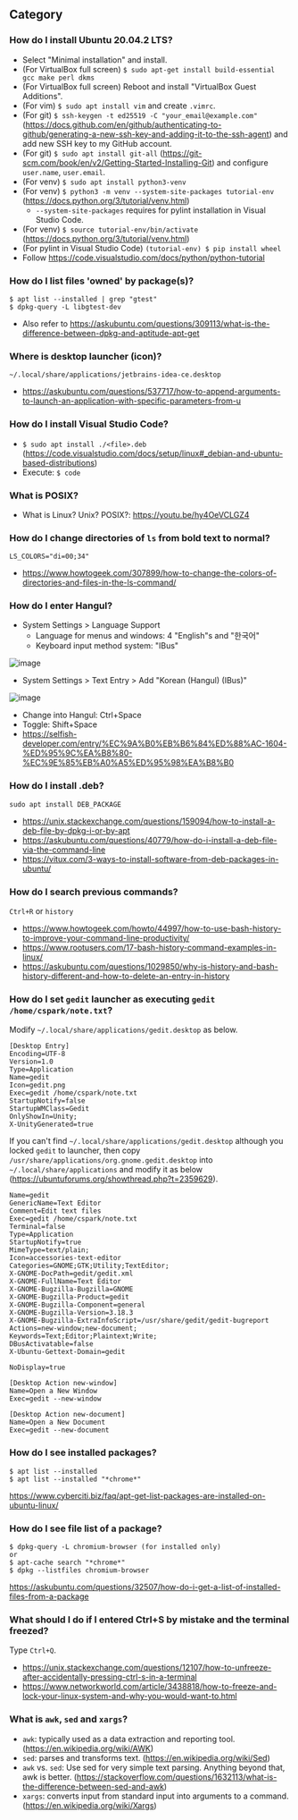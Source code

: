 ## Category

### How do I install Ubuntu 20.04.2 LTS?
- Select "Minimal installation" and install.
- (For VirtualBox full screen) `$ sudo apt-get install build-essential gcc make perl dkms`
- (For VirtualBox full screen) Reboot and install "VirtualBox Guest Additions".
- (For vim) `$ sudo apt install vim` and create `.vimrc`.
- (For git) `$ ssh-keygen -t ed25519 -C "your_email@example.com"` (https://docs.github.com/en/github/authenticating-to-github/generating-a-new-ssh-key-and-adding-it-to-the-ssh-agent) and add new SSH key to my GitHub account.
- (For git) `$ sudo apt install git-all` (https://git-scm.com/book/en/v2/Getting-Started-Installing-Git) and configure `user.name`, `user.email`.
- (For venv) `$ sudo apt install python3-venv`
- (For venv) `$ python3 -m venv --system-site-packages tutorial-env` (https://docs.python.org/3/tutorial/venv.html)
  - `--system-site-packages` requires for pylint installation in Visual Studio Code.
- (For venv) `$ source tutorial-env/bin/activate` (https://docs.python.org/3/tutorial/venv.html)
- (For pylint in Visual Studio Code) `(tutorial-env) $ pip install wheel`
- Follow https://code.visualstudio.com/docs/python/python-tutorial

### How do I list files 'owned' by package(s)?
```
$ apt list --installed | grep "gtest"
$ dpkg-query -L libgtest-dev
```
- Also refer to https://askubuntu.com/questions/309113/what-is-the-difference-between-dpkg-and-aptitude-apt-get

### Where is desktop launcher (icon)?
`~/.local/share/applications/jetbrains-idea-ce.desktop`
- https://askubuntu.com/questions/537717/how-to-append-arguments-to-launch-an-application-with-specific-parameters-from-u

### How do I install Visual Studio Code?
- `$ sudo apt install ./<file>.deb` (https://code.visualstudio.com/docs/setup/linux#_debian-and-ubuntu-based-distributions)
- Execute: `$ code`

### What is POSIX?
- What is Linux? Unix? POSIX?: https://youtu.be/hy4OeVCLGZ4

### How do I change directories of `ls` from bold text to normal?
`LS_COLORS="di=00;34"`
- https://www.howtogeek.com/307899/how-to-change-the-colors-of-directories-and-files-in-the-ls-command/

### How do I enter Hangul?
- System Settings > Language Support
  - Language for menus and windows: 4 "English"s and "한국어"
  - Keyboard input method system: "IBus"

![image](https://user-images.githubusercontent.com/28881330/76437954-af786480-63fd-11ea-8681-748a60a581e9.png)

- System Settings > Text Entry > Add "Korean (Hangul) (IBus)"

![image](https://user-images.githubusercontent.com/28881330/76438572-80162780-63fe-11ea-9877-647d61938001.png)

- Change into Hangul: Ctrl+Space
- Toggle: Shift+Space
- https://selfish-developer.com/entry/%EC%9A%B0%EB%B6%84%ED%88%AC-1604-%ED%95%9C%EA%B8%80-%EC%9E%85%EB%A0%A5%ED%95%98%EA%B8%B0

### How do I install .deb?
`sudo apt install DEB_PACKAGE`
- https://unix.stackexchange.com/questions/159094/how-to-install-a-deb-file-by-dpkg-i-or-by-apt
- https://askubuntu.com/questions/40779/how-do-i-install-a-deb-file-via-the-command-line
- https://vitux.com/3-ways-to-install-software-from-deb-packages-in-ubuntu/

### How do I search previous commands?
`Ctrl+R` or `history`
- https://www.howtogeek.com/howto/44997/how-to-use-bash-history-to-improve-your-command-line-productivity/
- https://www.rootusers.com/17-bash-history-command-examples-in-linux/
- https://askubuntu.com/questions/1029850/why-is-history-and-bash-history-different-and-how-to-delete-an-entry-in-history

### How do I set `gedit` launcher as executing `gedit /home/cspark/note.txt`?
Modify `~/.local/share/applications/gedit.desktop` as below.
```
[Desktop Entry]
Encoding=UTF-8
Version=1.0
Type=Application
Name=gedit
Icon=gedit.png
Exec=gedit /home/cspark/note.txt
StartupNotify=false
StartupWMClass=Gedit
OnlyShowIn=Unity;
X-UnityGenerated=true
```
If you can't find `~/.local/share/applications/gedit.desktop` although you locked `gedit` to launcher, then copy `/usr/share/applications/org.gnome.gedit.desktop` into `~/.local/share/applications` and modify it as below (https://ubuntuforums.org/showthread.php?t=2359629).
```[Desktop Entry]
Name=gedit
GenericName=Text Editor
Comment=Edit text files
Exec=gedit /home/cspark/note.txt
Terminal=false
Type=Application
StartupNotify=true
MimeType=text/plain;
Icon=accessories-text-editor
Categories=GNOME;GTK;Utility;TextEditor;
X-GNOME-DocPath=gedit/gedit.xml
X-GNOME-FullName=Text Editor
X-GNOME-Bugzilla-Bugzilla=GNOME
X-GNOME-Bugzilla-Product=gedit
X-GNOME-Bugzilla-Component=general
X-GNOME-Bugzilla-Version=3.18.3
X-GNOME-Bugzilla-ExtraInfoScript=/usr/share/gedit/gedit-bugreport
Actions=new-window;new-document;
Keywords=Text;Editor;Plaintext;Write;
DBusActivatable=false
X-Ubuntu-Gettext-Domain=gedit

NoDisplay=true

[Desktop Action new-window]
Name=Open a New Window
Exec=gedit --new-window

[Desktop Action new-document]
Name=Open a New Document
Exec=gedit --new-document
```

### How do I see installed packages?
```
$ apt list --installed
$ apt list --installed "*chrome*"
```
https://www.cyberciti.biz/faq/apt-get-list-packages-are-installed-on-ubuntu-linux/

### How do I see file list of a package?
```
$ dpkg-query -L chromium-browser (for installed only)
or
$ apt-cache search "*chrome*"
$ dpkg --listfiles chromium-browser
```
https://askubuntu.com/questions/32507/how-do-i-get-a-list-of-installed-files-from-a-package

### What should I do if I entered Ctrl+S by mistake and the terminal freezed?
Type `Ctrl+Q`.
- https://unix.stackexchange.com/questions/12107/how-to-unfreeze-after-accidentally-pressing-ctrl-s-in-a-terminal
- https://www.networkworld.com/article/3438818/how-to-freeze-and-lock-your-linux-system-and-why-you-would-want-to.html

### What is `awk`, `sed` and `xargs`?
- `awk`: typically used as a data extraction and reporting tool. (https://en.wikipedia.org/wiki/AWK)
- `sed`: parses and transforms text. (https://en.wikipedia.org/wiki/Sed)
- `awk` vs. `sed`: Use sed for very simple text parsing. Anything beyond that, awk is better. (https://stackoverflow.com/questions/1632113/what-is-the-difference-between-sed-and-awk)
- `xargs`: converts input from standard input into arguments to a command. (https://en.wikipedia.org/wiki/Xargs)
